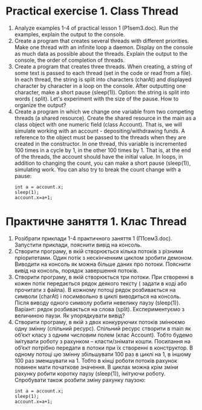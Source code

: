 # Practical exercise 1. Class Thread

1. Analyze examples 1-4 of practical lesson 1 (P1sem3.doc). Run the examples, explain the output to the console.
2. Create a program that creates several threads with different priorities. Make one thread with an infinite loop a
   daemon. Display on the console as much data as possible about the threads. Explain the output to the console, the
   order of completion of threads.
3. Create a program that creates three threads. When creating, a string of some text is passed to each thread (set in
   the code or read from a file).
   In each thread, the string is split into characters (charAt) and displayed character by character in a loop on the
   console. After outputting one character, make a short pause (sleep(1)). Option: the string is split into words (
   split). Let's experiment with the size of the pause. How to organize the output?
4. Create a program in which we change one variable from two competing threads (a shared resource). Create the shared
   resource in the main as a class object with one numeric field (class Account). That is, we will simulate working with
   an account - depositing/withdrawing funds. A reference to the object must be passed to the threads when they are
   created in the constructor. In one thread, this variable is incremented 100 times in a cycle by 1, in the other 100
   times by 1. That is, at the end of the threads, the account should have the initial value. In loops, in addition to
   changing the count, you can make a short pause (sleep(1)), simulating work. You can also try to break the count
   change with a pause:
   ````
   int a = account.x;
   sleep(1);
   account.x=a+1;
   ````

# Практичне заняття 1. Клас Thread

1. Розібрати приклади 1-4 практичного заняття 1 (П1сем3.doc). Запустити приклади, пояснити вивід на консоль.
2. Створити програму, в якій створюється кілька потоків з різними пріоритетами. Один потік з нескінченним циклом зробити
   демоном. Виводити на консоль як можна більше даних про потоки. Пояснити вивід на консоль, порядок завершення потоків.
3. Створити програму, в якій створюється три потоки. При створенні в кожен потік передається рядок деякого тексту (
   задати в коді або прочитати з файла).
   В кожному потоці рядок розбивається на символи (charAt) і посимвольно в циклі виводиться на консоль. Після виводу
   одного символу робити невелику паузу (sleep(1)). Варіант: рядок розбивається на слова (split). Експериментуємо з
   величиною паузи. Як упорядкувати вивід?
4. Створити програму, в якій з двох конкуруючих потоків змінюємо одну змінну (спільний ресурс). Спільний ресурс створити
   в main як об’єкт класу з одним числовим полем (клас Account). Тобто будемо імітувати роботу з рахунком –
   класти/знімати кошти. Посилання на об’єкт потрібно передати в потоки при їх створенні в конструктор. В одному потоці
   цю змінну збільшувати 100 раз в циклі на 1, в іншому 100 раз зменшувати на 1. Тобто в кінці роботи потоків рахунок
   повинен мати початкове значення. В циклах можна крім зміни рахунку робити коротку паузу (sleep(1)), імітуючи роботу.
   Спробувати також розбити зміну рахунку паузою:
   ````
   int a = account.x;
   sleep(1);
   account.x=a+1;
   ````